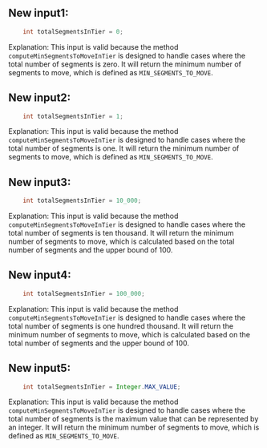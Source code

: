 ## New input1:
```java
    int totalSegmentsInTier = 0;
```
Explanation: This input is valid because the method `computeMinSegmentsToMoveInTier` is designed to handle cases where the total number of segments is zero. It will return the minimum number of segments to move, which is defined as `MIN_SEGMENTS_TO_MOVE`.

## New input2:
```java
    int totalSegmentsInTier = 1;
```
Explanation: This input is valid because the method `computeMinSegmentsToMoveInTier` is designed to handle cases where the total number of segments is one. It will return the minimum number of segments to move, which is defined as `MIN_SEGMENTS_TO_MOVE`.

## New input3:
```java
    int totalSegmentsInTier = 10_000;
```
Explanation: This input is valid because the method `computeMinSegmentsToMoveInTier` is designed to handle cases where the total number of segments is ten thousand. It will return the minimum number of segments to move, which is calculated based on the total number of segments and the upper bound of 100.

## New input4:
```java
    int totalSegmentsInTier = 100_000;
```
Explanation: This input is valid because the method `computeMinSegmentsToMoveInTier` is designed to handle cases where the total number of segments is one hundred thousand. It will return the minimum number of segments to move, which is calculated based on the total number of segments and the upper bound of 100.

## New input5:
```java
    int totalSegmentsInTier = Integer.MAX_VALUE;
```
Explanation: This input is valid because the method `computeMinSegmentsToMoveInTier` is designed to handle cases where the total number of segments is the maximum value that can be represented by an integer. It will return the minimum number of segments to move, which is defined as `MIN_SEGMENTS_TO_MOVE`.

